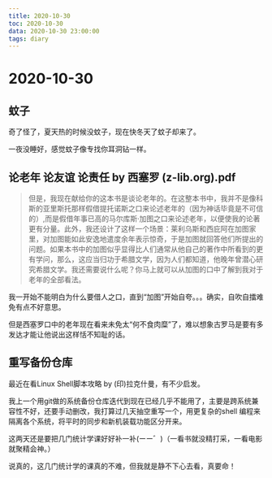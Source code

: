 ```yaml
---
title: 2020-10-30
toc: 2020-10-30
data: 2020-10-30 23:00:00
tags: diary
---
```



# 2020-10-30

## 蚊子

奇了怪了，夏天热的时候没蚊子，现在快冬天了蚊子却来了。

一夜没睡好，感觉蚊子像专找你耳洞钻一样。

## 论老年 论友谊 论责任 by 西塞罗 (z-lib.org).pdf

> 但是，我现在献给你的这本书是谈论老年的。在这整本书中，我并不是像科斯的亚里斯托那样假借提托诺斯之口来论述老年的（因为神话毕竟是不可信的）,而是假借年事已高的马尔库斯·加图之口来论述老年，以便使我的论著更有分量。此外，我还设计了这样一个场景：莱利乌斯和西庇阿在加图家里，对加图能如此安逸地遣度余年表示惊奇，于是加图就回答他们所提出的问题。如果本书中的加图似乎显得比人们通常从他自己的著作中所看到的更有学问，那么，这应当归功于希腊文学，因为人们都知道，他晚年曾潜心研究希腊文学。我还需要说什么呢？你马上就可以从加图的口中了解到我对于老年的全部看法。

我一开始不能明白为什么要借人之口，直到“加图”开始自夸。。。确实，自吹自擂难免有点不好意思。

但是西塞罗口中的老年现在看来未免太“何不食肉糜”了，难以想象古罗马是要有多发达才能让他说出这样恬不知耻的话。



## 重写备份仓库

最近在看Linux Shell脚本攻略 by (印)拉克什曼，有不少启发。

我上一个用git做的系统备份仓库迭代到现在已经几乎不能用了，主要是跨系统兼容性不好，还要手动删改，我打算过几天抽空重写一个，用更复杂的shell 编程来隔离各个系统，将平时的同步和新机装载功能区分开来。

这两天还是要把几门统计学课好好补一补(ーー゛)（一看书就没精打采，一看电影就聚精会神。）

说真的，这几门统计学的课真的不难，但我就是静不下心去看，真要命！

